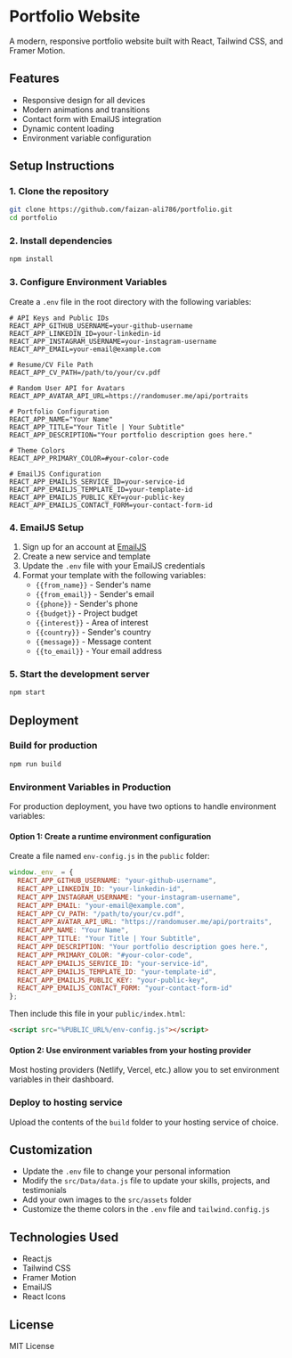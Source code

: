 # Portfolio Website

A modern, responsive portfolio website built with React, Tailwind CSS, and Framer Motion.

## Features

- Responsive design for all devices
- Modern animations and transitions
- Contact form with EmailJS integration
- Dynamic content loading
- Environment variable configuration

## Setup Instructions

### 1. Clone the repository

```bash
git clone https://github.com/faizan-ali786/portfolio.git
cd portfolio
```

### 2. Install dependencies

```bash
npm install
```

### 3. Configure Environment Variables

Create a `.env` file in the root directory with the following variables:

```
# API Keys and Public IDs
REACT_APP_GITHUB_USERNAME=your-github-username
REACT_APP_LINKEDIN_ID=your-linkedin-id
REACT_APP_INSTAGRAM_USERNAME=your-instagram-username
REACT_APP_EMAIL=your-email@example.com

# Resume/CV File Path
REACT_APP_CV_PATH=/path/to/your/cv.pdf

# Random User API for Avatars
REACT_APP_AVATAR_API_URL=https://randomuser.me/api/portraits

# Portfolio Configuration
REACT_APP_NAME="Your Name"
REACT_APP_TITLE="Your Title | Your Subtitle"
REACT_APP_DESCRIPTION="Your portfolio description goes here."

# Theme Colors
REACT_APP_PRIMARY_COLOR=#your-color-code

# EmailJS Configuration
REACT_APP_EMAILJS_SERVICE_ID=your-service-id
REACT_APP_EMAILJS_TEMPLATE_ID=your-template-id
REACT_APP_EMAILJS_PUBLIC_KEY=your-public-key
REACT_APP_EMAILJS_CONTACT_FORM=your-contact-form-id
```

### 4. EmailJS Setup

1. Sign up for an account at [EmailJS](https://www.emailjs.com/)
2. Create a new service and template
3. Update the `.env` file with your EmailJS credentials
4. Format your template with the following variables:
   - `{{from_name}}` - Sender's name
   - `{{from_email}}` - Sender's email
   - `{{phone}}` - Sender's phone
   - `{{budget}}` - Project budget
   - `{{interest}}` - Area of interest
   - `{{country}}` - Sender's country
   - `{{message}}` - Message content
   - `{{to_email}}` - Your email address

### 5. Start the development server

```bash
npm start
```

## Deployment

### Build for production

```bash
npm run build
```

### Environment Variables in Production

For production deployment, you have two options to handle environment variables:

#### Option 1: Create a runtime environment configuration

Create a file named `env-config.js` in the `public` folder:

```javascript
window._env_ = {
  REACT_APP_GITHUB_USERNAME: "your-github-username",
  REACT_APP_LINKEDIN_ID: "your-linkedin-id",
  REACT_APP_INSTAGRAM_USERNAME: "your-instagram-username",
  REACT_APP_EMAIL: "your-email@example.com",
  REACT_APP_CV_PATH: "/path/to/your/cv.pdf",
  REACT_APP_AVATAR_API_URL: "https://randomuser.me/api/portraits",
  REACT_APP_NAME: "Your Name",
  REACT_APP_TITLE: "Your Title | Your Subtitle",
  REACT_APP_DESCRIPTION: "Your portfolio description goes here.",
  REACT_APP_PRIMARY_COLOR: "#your-color-code",
  REACT_APP_EMAILJS_SERVICE_ID: "your-service-id",
  REACT_APP_EMAILJS_TEMPLATE_ID: "your-template-id",
  REACT_APP_EMAILJS_PUBLIC_KEY: "your-public-key",
  REACT_APP_EMAILJS_CONTACT_FORM: "your-contact-form-id"
};
```

Then include this file in your `public/index.html`:

```html
<script src="%PUBLIC_URL%/env-config.js"></script>
```

#### Option 2: Use environment variables from your hosting provider

Most hosting providers (Netlify, Vercel, etc.) allow you to set environment variables in their dashboard.

### Deploy to hosting service

Upload the contents of the `build` folder to your hosting service of choice.

## Customization

- Update the `.env` file to change your personal information
- Modify the `src/Data/data.js` file to update your skills, projects, and testimonials
- Add your own images to the `src/assets` folder
- Customize the theme colors in the `.env` file and `tailwind.config.js`

## Technologies Used

- React.js
- Tailwind CSS
- Framer Motion
- EmailJS
- React Icons

## License

MIT License
